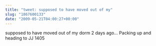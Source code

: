 ```yaml
---
title: "tweet: supposed to have moved out of my"
slug: "1867600133"
date: "2009-05-21T04:00:27+00:00"
---
```

supposed to have moved out of my dorm 2 days ago...  Packing up and heading to JJ 1405